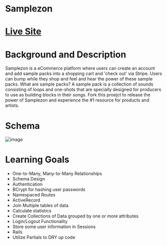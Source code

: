 # **Samplezon**

# [Live Site](https://samplezon.herokuapp.com/)

# Background and Description
Samplezon is a eCommerce platform where users can create an account and add sample packs into a shopping cart and 'check out' via Stripe. Users can bump while they shop and feel and hear the power of these sample packs. What are sample packs? A sample pack is a collection of sounds consisting of loops and one-shots that are specially designed for producers to use as building blocks in their songs. Fork this proejct to release the power of Samplezon and experience the #1 resource for products and artists. 

# Schema 
![image](https://user-images.githubusercontent.com/104168733/183706255-e96f3ae4-ab33-44a1-ae4b-7b12de0dd9a2.png)

# Learning Goals 
* One-to-Many, Many-to-Many Relationships
* Schema Design
* Authentication 
* BCrypt for hashing user passwords
* Namespaced Routes
* ActiveRecord
* Join Multiple tables of data
* Calculate statistics
* Create Collections of Data grouped by one or more attributes
* Login/Logout Functionality
* Store some user information in Sessions
* Rails
* Utilize Partials to DRY up code
